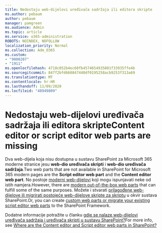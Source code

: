 ```yaml
---
title: Nedostaju web-dijelovi uređivača sadržaja ili editora skripte
ms.author: pebaum
author: pebaum
manager: pamgreen
ms.audience: Admin
ms.topic: article
ms.service: o365-administration
ROBOTS: NOINDEX, NOFOLLOW
localization_priority: Normal
ms.collection: Adm_O365
ms.custom:
- "9000207"
- "1911"
ms.openlocfilehash: 4718c052b4ec60fb4574654935801f33935ffe4b
ms.sourcegitcommit: 847f2bfd660847440df0195258acb9253f313a69
ms.translationtype: MT
ms.contentlocale: hr-HR
ms.lasthandoff: 11/09/2020
ms.locfileid: "48949809"
---
```

# <a name="content-editor-or-script-editor-web-parts-are-missing"></a><span data-ttu-id="0b192-102">Nedostaju web-dijelovi uređivača sadržaja ili editora skripte</span><span class="sxs-lookup"><span data-stu-id="0b192-102">Content editor or script editor web parts are missing</span></span>

<span data-ttu-id="0b192-103">Dva web-dijela koja nisu dostupna u sustavu SharePoint za Microsoft 365 moderne stranice jesu **web-dio uređivača skripti** i **web-dio uređivača sadržaja**.</span><span class="sxs-lookup"><span data-stu-id="0b192-103">Two web parts that are not available in SharePoint for Microsoft 365 modern pages are the **Script editor web part** and the **Content editor web part**.</span></span> <span data-ttu-id="0b192-104">No postoje [moderni web-dijelovi](https://support.microsoft.com/office/ed6cc9ce-8b2a-480c-a655-1b9d7615cdbd#bkmk_outofbox) koji mogu ispunjavati neke od istih namjera.</span><span class="sxs-lookup"><span data-stu-id="0b192-104">However, there are [modern out-of-the-box web parts](https://support.microsoft.com/office/ed6cc9ce-8b2a-480c-a655-1b9d7615cdbd#bkmk_outofbox) that can fulfill some of the same purposes.</span></span> <span data-ttu-id="0b192-105">Možete i stvarati [prilagođene web-dijelove ili migrirati postojeće web-dijelove skripte za skriptu](https://support.microsoft.com/office/ed6cc9ce-8b2a-480c-a655-1b9d7615cdbd#bkmk_custom) u okvir sustava SharePoint.</span><span class="sxs-lookup"><span data-stu-id="0b192-105">Or, you can create [custom web parts or migrate your existing script editor web parts](https://support.microsoft.com/office/ed6cc9ce-8b2a-480c-a655-1b9d7615cdbd#bkmk_custom) to the SharePoint Framework.</span></span>  

<span data-ttu-id="0b192-106">Dodatne informacije potražite u članku [gdje se nalaze web-dijelovi uređivača sadržaja i uređivača skripti u sustavu SharePoint?](https://support.microsoft.com/office/ed6cc9ce-8b2a-480c-a655-1b9d7615cdbd)</span><span class="sxs-lookup"><span data-stu-id="0b192-106">For more info, see [Where are the Content editor and Script editor web parts in SharePoint?](https://support.microsoft.com/office/ed6cc9ce-8b2a-480c-a655-1b9d7615cdbd)</span></span>

